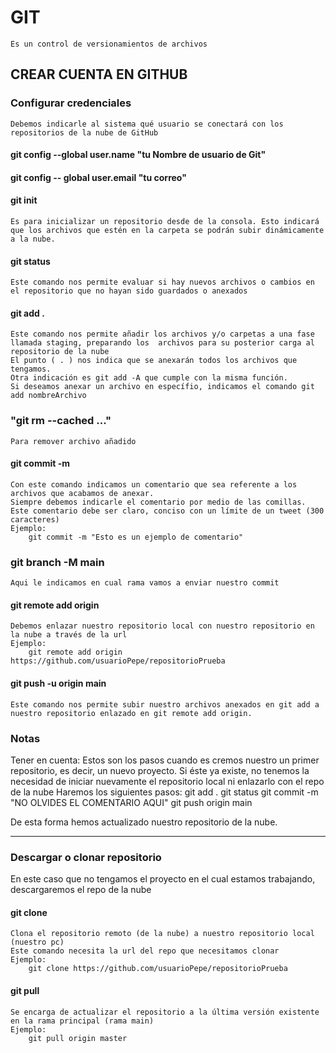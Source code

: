 # GIT
    Es un control de versionamientos de archivos

## CREAR CUENTA EN GITHUB

### Configurar credenciales
    Debemos indicarle al sistema qué usuario se conectará con los repositorios de la nube de GitHub

#### git config --global user.name "tu Nombre de usuario de Git"
#### git config -- global user.email "tu correo"

#### git init
    Es para inicializar un repositorio desde de la consola. Esto indicará que los archivos que estén en la carpeta se podrán subir dinámicamente a la nube.

#### git status 
    Este comando nos permite evaluar si hay nuevos archivos o cambios en el repositorio que no hayan sido guardados o anexados

#### git add . 
    Este comando nos permite añadir los archivos y/o carpetas a una fase llamada staging, preparando los  archivos para su posterior carga al repositorio de la nube	
    El punto ( . ) nos indica que se anexarán todos los archivos que tengamos.
    Otra indicación es git add -A que cumple con la misma función.
    Si deseamos anexar un archivo en específio, indicamos el comando git add nombreArchivo

### "git rm --cached <file>..."
    Para remover archivo añadido

#### git commit -m 
    Con este comando indicamos un comentario que sea referente a los archivos que acabamos de anexar.
	Siempre debemos indicarle el comentario por medio de las comillas. Este comentario debe ser claro, conciso con un límite de un tweet (300 caracteres)
	Ejemplo:
        git commit -m "Esto es un ejemplo de comentario"

### git branch -M main
    Aqui le indicamos en cual rama vamos a enviar nuestro commit

#### git remote add origin
    Debemos enlazar nuestro repositorio local con nuestro repositorio en la nube a través de la url
	Ejemplo:
		git remote add origin https://github.com/usuarioPepe/repositorioPrueba

#### git push -u origin main
    Este comando nos permite subir nuestro archivos anexados en git add a nuestro repositorio enlazado en git remote add origin.

### Notas
Tener en cuenta: Estos son los pasos cuando es cremos nuestro un primer repositorio, es decir, un nuevo proyecto.
Si éste ya existe, no tenemos la necesidad de iniciar nuevamente el repositorio local ni enlazarlo con el repo de la nube
Haremos los siguientes pasos:
    git add .
	git status
	git commit -m "NO OLVIDES EL COMENTARIO AQUI"
	git push origin main

De esta forma hemos actualizado nuestro repositorio de la nube.

-------------------------------------------------------------------------------------------

### Descargar o clonar repositorio

En este caso que no tengamos el proyecto en el cual estamos trabajando, descargaremos el repo de la nube

#### git clone
    Clona el repositorio remoto (de la nube) a nuestro repositorio local (nuestro pc)
    Este comando necesita la url del repo que necesitamos clonar
    Ejemplo: 
	    git clone https://github.com/usuarioPepe/repositorioPrueba

#### git pull
    Se encarga de actualizar el repositorio a la última versión existente en la rama principal (rama main)
	Ejemplo:
		git pull origin master